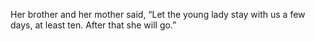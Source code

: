 Her brother and her mother said, “Let the young lady stay with us a few days, at least ten. After that she will go.”